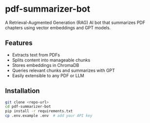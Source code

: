 # pdf-summarizer-bot
A Retrieval-Augmented Generation (RAG) AI bot that summarizes PDF chapters using vector embeddings and GPT models.

## Features
- Extracts text from PDFs
- Splits content into manageable chunks
- Stores embeddings in ChromaDB
- Queries relevant chunks and summarizes with GPT
- Easily extensible to any PDF or LLM

## Installation
```bash
git clone <repo-url>
cd pdf-summarizer-bot
pip install -r requirements.txt
cp .env.example .env  # add your API key
